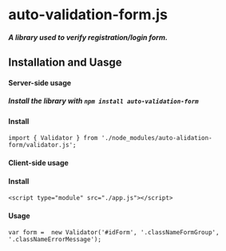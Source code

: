 # auto-validation-form.js
##### A library used to verify registration/login form.

## Installation and Uasge 

#### Server-side usage
##### Install the library with ```npm install auto-validation-form```
#### Install
```
import { Validator } from './node_modules/auto-alidation-form/validator.js';
```

#### Client-side usage
#### Install
```
<script type="module" src="./app.js"></script>
```
#### Usage

```
var form =  new Validator('#idForm', '.classNameFormGroup', '.classNameErrorMessage'); 
```
